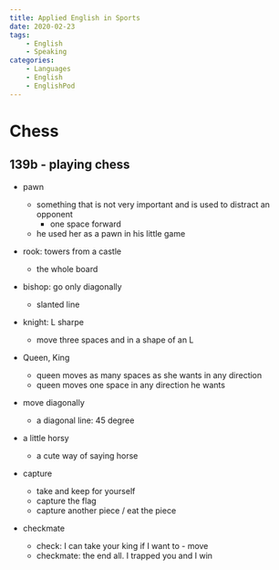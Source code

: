 ```yaml
---
title: Applied English in Sports
date: 2020-02-23
tags: 
	- English
	- Speaking
categories: 
	- Languages
	- English
	- EnglishPod
---
```


# Chess

## 139b - playing chess

+ pawn
  + something that is not very important and is used to distract an opponent
    + one space forward
  + he used her as a pawn in his little game
+ rook: towers from a castle
  + the whole board
+ bishop: go only diagonally
  + slanted line
+ knight: L sharpe
  + move three spaces and in a shape of an L
+ Queen, King
  + queen moves as many spaces as she wants in any direction
  + queen moves one space in any direction he wants

+ move diagonally
  + a diagonal line: 45 degree
+ a little horsy
  + a cute way of saying horse

+ capture
  + take and keep for yourself
  + capture the flag 
  + capture another piece / eat the piece
+ checkmate
  + check: I can take your king if I want to - move
  + checkmate: the end all. I trapped you and I win